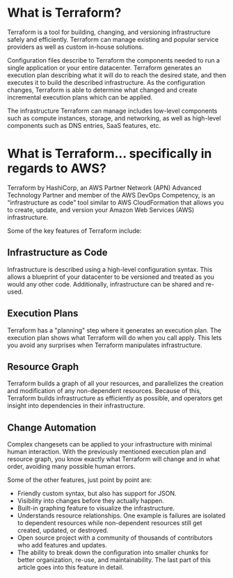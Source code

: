 # What is Terraform?
Terraform is a tool for building, changing, and versioning infrastructure safely and efficiently. Terraform can manage existing and popular service providers as well as custom in-house solutions.

Configuration files describe to Terraform the components needed to run a single application or your entire datacenter. Terraform generates an execution plan describing what it will do to reach the desired state, and then executes it to build the described infrastructure. As the configuration changes, Terraform is able to determine what changed and create incremental execution plans which can be applied.

The infrastructure Terraform can manage includes low-level components such as compute instances, storage, and networking, as well as high-level components such as DNS entries, SaaS features, etc.

# What is Terraform... specifically in regards to AWS?

Terraform by HashiCorp, an AWS Partner Network (APN) Advanced Technology Partner and member of the AWS DevOps Competency, is an “infrastructure as code” tool similar to AWS CloudFormation that allows you to create, update, and version your Amazon Web Services (AWS) infrastructure.

Some of the key features of Terraform include: 

## Infrastructure as Code

Infrastructure is described using a high-level configuration syntax. This allows a blueprint of your datacenter to be versioned and treated as you would any other code. Additionally, infrastructure can be shared and re-used.

## Execution Plans

Terraform has a "planning" step where it generates an execution plan. The execution plan shows what Terraform will do when you call apply. This lets you avoid any surprises when Terraform manipulates infrastructure.

## Resource Graph

Terraform builds a graph of all your resources, and parallelizes the creation and modification of any non-dependent resources. Because of this, Terraform builds infrastructure as efficiently as possible, and operators get insight into dependencies in their infrastructure.

## Change Automation

Complex changesets can be applied to your infrastructure with minimal human interaction. With the previously mentioned execution plan and resource graph, you know exactly what Terraform will change and in what order, avoiding many possible human errors.

Some of the other features, just point by point are:
- Friendly custom syntax, but also has support for JSON.
- Visibility into changes before they actually happen.
- Built-in graphing feature to visualize the infrastructure.
- Understands resource relationships. One example is failures are isolated to dependent resources while non-dependent resources still get created, updated, or destroyed.
- Open source project with a community of thousands of contributors who add features and updates.
- The ability to break down the configuration into smaller chunks for better organization, re-use, and maintainability. The last part of this article goes into this feature in detail.
